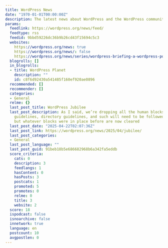 ```yaml
---
title: WordPress News
date: "1970-01-01T00:00:00Z"
description: The latest news about WordPress and the WordPress community
params:
  feedlink: https://wordpress.org/news/feed/
  feedtype: rss
  feedid: 9bbd59226dc36b9b26cd43f15694c5c3
  websites:
    https://wordpress.org/news: true
    https://wordpress.org/news/: false
    https://wordpress.org/news/series/wordpress-briefing-a-wordpress-podcast/: false
  blogrolls: []
  in_blogrolls:
  - title: WordPress Planet
    description: ""
    id: c8f6d92430a541485f160ef920ae0896
  recommended: []
  recommender: []
  categories:
  - General
  relme: {}
  last_post_title: WordPress Jubilee
  last_post_description: As I said, we’re dropping all the human blocks. Community
    guidelines, directory guidelines, and such will need to be followed going forward,
    but whatever blocks were in place before are now cleared
  last_post_date: "2025-04-22T02:07:36Z"
  last_post_link: https://wordpress.org/news/2025/04/jubilee/
  last_post_categories:
  - General
  last_post_language: ""
  last_post_guid: 91beb18b5e686682968b6a342fa5eddb
  score_criteria:
    cats: 0
    description: 3
    feedlangs: 1
    hasContent: 0
    hasPosts: 3
    postcats: 1
    promoted: 5
    promotes: 0
    relme: 0
    title: 3
    website: 2
  score: 18
  ispodcast: false
  isnoarchive: false
  innetwork: true
  language: en
  postcount: 10
  avgpostlen: 0
---
```

